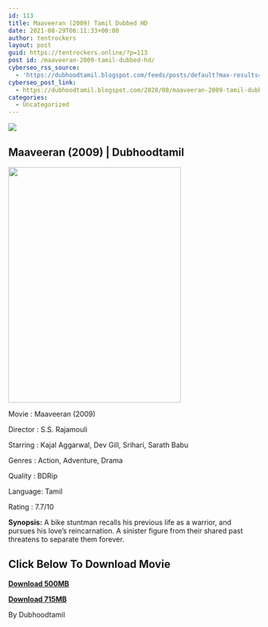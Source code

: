 ```yaml
---
id: 113
title: Maaveeran (2009) Tamil Dubbed HD
date: 2021-08-29T06:11:33+00:00
author: tentrockers
layout: post
guid: https://tentrockers.online/?p=113
post id: /maaveeran-2009-tamil-dubbed-hd/
cyberseo_rss_source:
  - 'https://dubhoodtamil.blogspot.com/feeds/posts/default?max-results=150&start-index=151'
cyberseo_post_link:
  - https://dubhoodtamil.blogspot.com/2020/08/maaveeran-2009-tamil-dubbed-hd.html
categories:
  - Uncategorized
---
```

<div class="media_block">
  <img src="https://1.bp.blogspot.com/-zQWLx6e3dB0/X0J9ne4ODsI/AAAAAAAABDs/BcZWNliDBDQDJz_cGrYXDPuqclz12NBoACLcBGAsYHQ/s72-w346-h472-c/images%2B%252833%2529.jpeg" class="media_thumbnail" />
</div>

## <span>Maaveeran (2009) | Dubhoodtamil</span>

<div class="separator">
  <a href="https://1.bp.blogspot.com/-zQWLx6e3dB0/X0J9ne4ODsI/AAAAAAAABDs/BcZWNliDBDQDJz_cGrYXDPuqclz12NBoACLcBGAsYHQ/s590/images%2B%252833%2529.jpeg"><img loading="lazy" border="0" data-original-height="590" data-original-width="432" height="472" src="https://1.bp.blogspot.com/-zQWLx6e3dB0/X0J9ne4ODsI/AAAAAAAABDs/BcZWNliDBDQDJz_cGrYXDPuqclz12NBoACLcBGAsYHQ/w346-h472/images%2B%252833%2529.jpeg" width="346" /></a>
</div>

Movie	<span></span>:	<span></span>Maaveeran (2009)

Director	<span></span>:	<span></span>S.S. Rajamouli&nbsp;

Starring	<span></span>:	<span></span>Kajal Aggarwal, Dev Gill, Srihari, Sarath Babu&nbsp;

Genres	<span></span>:	<span></span>Action, Adventure, Drama

Quality	<span></span>:	<span></span>BDRip&nbsp;

Language:	<span></span>Tamil&nbsp;

Rating	<span></span>:	<span></span>7.7/10

**Synopsis:** A bike stuntman recalls his previous life as a warrior, and pursues his love&#8217;s reincarnation. A sinister figure from their shared past threatens to separate them forever.

## **<span>Click Below To Download Movie</span>**

**<span><a href="https://oncehelp.com/maveeran-1" target="_blank" rel="noopener">Download 500MB</a></span>**

**<span><a href="https://oncehelp.com/maveeran-2" target="_blank" rel="noopener">Download 715MB</a></span>**

By Dubhoodtamil